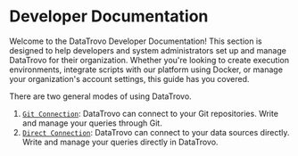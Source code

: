 # Developer Documentation

Welcome to the DataTrovo Developer Documentation! This section is designed to help developers and system administrators set up and manage DataTrovo for their organization. Whether you're looking to create execution environments, integrate scripts with our platform using Docker, or manage your organization's account settings, this guide has you covered.

There are two general modes of using DataTrovo.

1. [`Git Connection`](dev-docs/git.md): DataTrovo can connect to your Git repositories. Write and manage your queries through Git.
2. [`Direct Connection`](dev-docs/direct-sql.md): DataTrovo can connect to your data sources directly. Write and manage your queries directly in DataTrovo.
